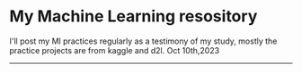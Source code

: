 # My Machine Learning resository

I'll post my Ml practices regularly as a testimony of my study, mostly the practice projects are from kaggle and d2l.
Oct 10th,2023
***